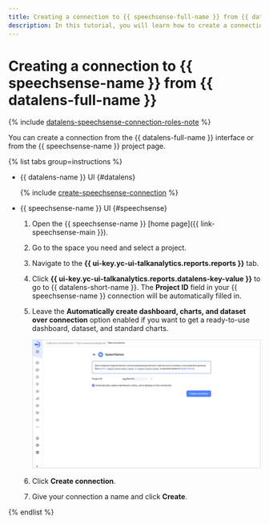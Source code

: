```yaml
---
title: Creating a connection to {{ speechsense-full-name }} from {{ datalens-full-name }}
description: In this tutorial, you will learn how to create a connection to {{ speechsense-name }} from {{ datalens-short-name }}.
---
```


# Creating a connection to {{ speechsense-name }} from {{ datalens-full-name }}

{% include [datalens-speechsense-connection-roles-note](../../../_includes/datalens/operations/datalens-speechsense-connection-roles-note.md) %}

You can create a connection from the {{ datalens-full-name }} interface or from the {{ speechsense-name }} project page.

{% list tabs group=instructions %}

- {{ datalens-name }} UI {#datalens}

  {% include [create-speechsense-connection](../../../_includes/datalens/operations/datalens-create-speechsense-connection.md) %}

- {{ speechsense-name }} UI {#speechsense}

  1. Open the {{ speechsense-name }} [home page]({{ link-speechsense-main }}).
  1. Go to the space you need and select a project.
  1. Navigate to the **{{ ui-key.yc-ui-talkanalytics.reports.reports }}** tab.
  1. Click **{{ ui-key.yc-ui-talkanalytics.reports.datalens-key-value }}** to go to {{ datalens-short-name }}. The **Project ID** field in your {{ speechsense-name }} connection will be automatically filled in.
  1. Leave the **Automatically create dashboard, charts, and dataset over connection** option enabled if you want to get a ready-to-use dashboard, dataset, and standard charts.

     ![image](../../../_assets/datalens/operations/connection/connection-speechsense.png)

  1. Click **Create connection**.
  1. Give your connection a name and click **Create**.

{% endlist %}

